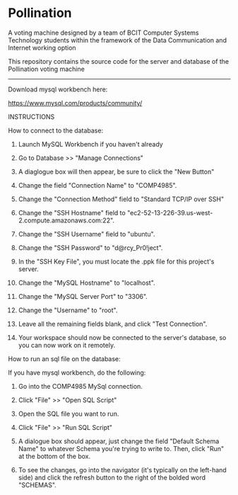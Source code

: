 # Pollination

A voting machine designed by a team of BCIT Computer Systems Technology students within the framework of the Data Communication and Internet working option

This repository contains the source code for the server and database of the Pollination voting machine

--------------------------------------------

Download mysql workbench here:

https://www.mysql.com/products/community/

INSTRUCTIONS

How to connect to the database:

1) Launch MySQL Workbench if you haven't already

2) Go to Database >> "Manage Connections"

3) A diaglogue box will then appear, be sure to click the "New Button"

4) Change the field "Connection Name" to "COMP4985".

5) Change the "Connection Method" field to "Standard TCP/IP over SSH"

6) Change the "SSH Hostname" field to "ec2-52-13-226-39.us-west-2.compute.amazonaws.com:22".

7) Change the "SSH Username" field to "ubuntu".

8) Change the "SSH Password" to "d@rcy_Pr0!ject".

9) In the "SSH Key File", you must locate the .ppk file for this
project's server.

10) Change the "MySQL Hostname" to "localhost".

11) Change the "MySQL Server Port" to "3306".

12) Change the "Username" to "root".

13) Leave all the remaining fields blank, and click "Test Connection".

14) Your workspace should now be connected to the server's database, so you can now work on it remotely.

How to run an sql file on the database:

If you have mysql workbench, do the following:

1) Go into the COMP4985 MySql connection.

2) Click "File" >> "Open SQL Script"

3) Open the SQL file you want to run.

4) Click "File" >> "Run SQL Script"

5) A dialogue box should appear, just change the field "Default Schema Name"
to whatever Schema you're trying to write to. Then, click "Run" at the bottom
of the box.

6) To see the changes, go into the navigator (it's typically on
the left-hand side) and click the refresh button to the right of the bolded word
"SCHEMAS".